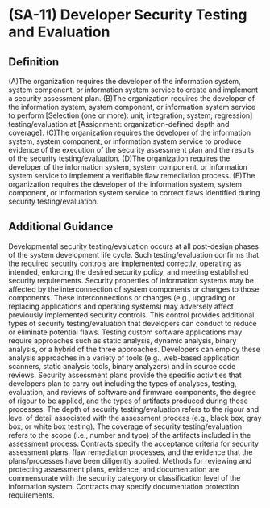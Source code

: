 
# (SA-11) Developer Security Testing and Evaluation

## Definition

(A)The organization requires the developer of the information system, system component, or information system service to create and implement a security assessment plan.
(B)The organization requires the developer of the information system, system component, or information system service to perform [Selection (one or more): unit; integration; system; regression] testing/evaluation at [Assignment: organization-defined depth and coverage].
(C)The organization requires the developer of the information system, system component, or information system service to produce evidence of the execution of the security assessment plan and the results of the security testing/evaluation.
(D)The organization requires the developer of the information system, system component, or information system service to implement a verifiable flaw remediation process.
(E)The organization requires the developer of the information system, system component, or information system service to correct flaws identified during security testing/evaluation.

## Additional Guidance

Developmental security testing/evaluation occurs at all post-design phases of the system development life cycle. Such testing/evaluation confirms that the required security controls are implemented correctly, operating as intended, enforcing the desired security policy, and meeting established security requirements. Security properties of information systems may be affected by the interconnection of system components or changes to those components. These interconnections or changes (e.g., upgrading or replacing applications and operating systems) may adversely affect previously implemented security controls. This control provides additional types of security testing/evaluation that developers can conduct to reduce or eliminate potential flaws. Testing custom software applications may require approaches such as static analysis, dynamic analysis, binary analysis, or a hybrid of the three approaches. Developers can employ these analysis approaches in a variety of tools (e.g., web-based application scanners, static analysis tools, binary analyzers) and in source code reviews. Security assessment plans provide the specific activities that developers plan to carry out including the types of analyses, testing, evaluation, and reviews of software and firmware components, the degree of rigour to be applied, and the types of artifacts produced during those processes. The depth of security testing/evaluation refers to the rigour and level of detail associated with the assessment process (e.g., black box, gray box, or white box testing). The coverage of security testing/evaluation refers to the scope (i.e., number and type) of the artifacts included in the assessment process. Contracts specify the acceptance criteria for security assessment plans, flaw remediation processes, and the evidence that the plans/processes have been diligently applied. Methods for reviewing and protecting assessment plans, evidence, and documentation are commensurate with the security category or classification level of the information system. Contracts may specify documentation protection requirements.
